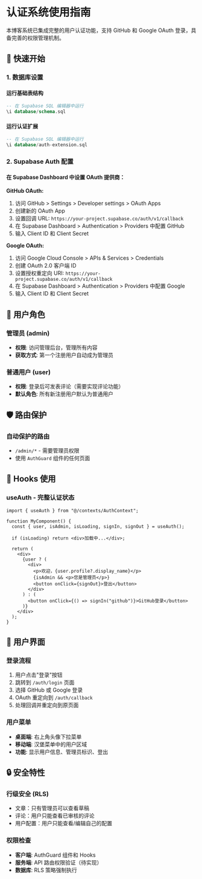 # 认证系统使用指南

本博客系统已集成完整的用户认证功能，支持 GitHub 和 Google OAuth 登录，具备完善的权限管理机制。

## 🚀 快速开始

### 1. 数据库设置

#### 运行基础表结构

```sql
-- 在 Supabase SQL 编辑器中运行
\i database/schema.sql
```

#### 运行认证扩展

```sql
-- 在 Supabase SQL 编辑器中运行
\i database/auth-extension.sql
```

### 2. Supabase Auth 配置

#### 在 Supabase Dashboard 中设置 OAuth 提供商：

**GitHub OAuth:**

1. 访问 GitHub > Settings > Developer settings > OAuth Apps
2. 创建新的 OAuth App
3. 设置回调 URL: `https://your-project.supabase.co/auth/v1/callback`
4. 在 Supabase Dashboard > Authentication > Providers 中配置 GitHub
5. 输入 Client ID 和 Client Secret

**Google OAuth:**

1. 访问 Google Cloud Console > APIs & Services > Credentials
2. 创建 OAuth 2.0 客户端 ID
3. 设置授权重定向 URI: `https://your-project.supabase.co/auth/v1/callback`
4. 在 Supabase Dashboard > Authentication > Providers 中配置 Google
5. 输入 Client ID 和 Client Secret

## 👤 用户角色

### 管理员 (admin)

- **权限**: 访问管理后台，管理所有内容
- **获取方式**: 第一个注册用户自动成为管理员

### 普通用户 (user)

- **权限**: 登录后可发表评论（需要实现评论功能）
- **默认角色**: 所有新注册用户默认为普通用户

## 🛡️ 路由保护

### 自动保护的路由

- `/admin/*` - 需要管理员权限
- 使用 `AuthGuard` 组件的任何页面

## 🎣 Hooks 使用

### useAuth - 完整认证状态

```tsx
import { useAuth } from "@/contexts/AuthContext";

function MyComponent() {
  const { user, isAdmin, isLoading, signIn, signOut } = useAuth();

  if (isLoading) return <div>加载中...</div>;

  return (
    <div>
      {user ? (
        <div>
          <p>欢迎，{user.profile?.display_name}</p>
          {isAdmin && <p>您是管理员</p>}
          <button onClick={signOut}>登出</button>
        </div>
      ) : (
        <button onClick={() => signIn("github")}>GitHub登录</button>
      )}
    </div>
  );
}
```

## 📱 用户界面

### 登录流程

1. 用户点击"登录"按钮
2. 跳转到 `/auth/login` 页面
3. 选择 GitHub 或 Google 登录
4. OAuth 重定向到 `/auth/callback`
5. 处理回调并重定向到原页面

### 用户菜单

- **桌面端**: 右上角头像下拉菜单
- **移动端**: 汉堡菜单中的用户区域
- **功能**: 显示用户信息、管理员标识、登出

## 🔒 安全特性

### 行级安全 (RLS)

- 文章：只有管理员可以查看草稿
- 评论：用户只能查看已审核的评论
- 用户配置：用户只能查看/编辑自己的配置

### 权限检查

- **客户端**: AuthGuard 组件和 Hooks
- **服务端**: API 路由权限验证（待实现）
- **数据库**: RLS 策略强制执行

